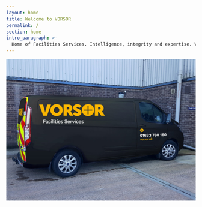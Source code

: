 ```yaml
---
layout: home
title: Welcome to VORSOR
permalink: /
section: home
intro_paragraph: >-
  Home of Facilities Services. Intelligence, integrity and expertise. Where better technology equals greater innovation. Improve your service and manage risk. Reduce overheads. Increase responsiveness. Your mobile workforce, motivation en masse. We give you greater flexibility, freeing up your internal mass so you can focus on core tasks.
---
```



![vorsor van](/assets/img/uploads/van.jpg "van")

